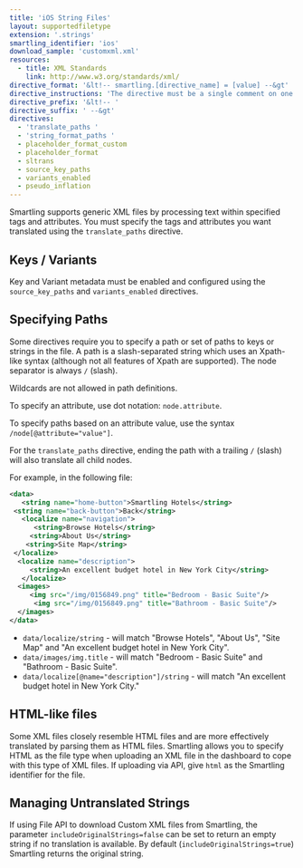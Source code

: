 ```yaml
---
title: 'iOS String Files'
layout: supportedfiletype
extension: '.strings'
smartling_identifier: 'ios'
download_sample: 'customxml.xml'
resources: 
  - title: XML Standards
    link: http://www.w3.org/standards/xml/
directive_format: '&lt!-- smartling.[directive_name] = [value] --&gt'
directive_instructions: 'The directive must be a single comment on one line, and there should not be any inline trailing symbols after the directive.  Directives apply to all strings that follow them. Directives can be changed throughout the file'
directive_prefix: '&lt!-- '
directive_suffix: ' --&gt'
directives:
  - 'translate_paths '
  - 'string_format_paths '
  - placeholder_format_custom
  - placeholder_format
  - sltrans
  - source_key_paths
  - variants_enabled
  - pseudo_inflation
---
```


Smartling supports generic XML files by processing text within specified tags and attributes. You must specify the tags and attributes you want translated using the `translate_paths` directive.

## Keys / Variants

Key and Variant metadata must be enabled and configured using the `source_key_paths` and `variants_enabled` directives.

## Specifying Paths

Some directives require you to specify a path or set of paths to keys or strings in the file. A path is a slash-separated string which uses an Xpath-like syntax (although not all features of Xpath are supported). The node separator is always `/` (slash).

Wildcards are not allowed in path definitions.

To specify an attribute, use dot notation: `node.attribute`.

To specify paths based on an attribute value, use the syntax `/node[@attribute="value"]`.

For the `translate_paths` directive, ending the path with a trailing `/` (slash) will also translate all child nodes.

For example, in the following file:

~~~xml
<data>
   <string name="home-button">Smartling Hotels</string>
 <string name="back-button">Back</string>
   <localize name="navigation">
      <string>Browse Hotels</string>
     <string>About Us</string>
    <string>Site Map</string>
 </localize>
  <localize name="description">
     <string>An excellent budget hotel in New York City</string>
   </localize>
  <images>
     <img src="/img/0156849.png" title="Bedroom - Basic Suite"/>
      <img src="/img/0156849.png" title="Bathroom - Basic Suite"/>
  </images>
</data>
~~~

*   `data/localize/string` - will match "Browse Hotels", "About Us", "Site Map" and "An excellent budget hotel in New York City".
*   `data/images/img.title` - will match "Bedroom - Basic Suite" and "Bathroom - Basic Suite".
*   `data/localize[@name="description"]/string` - will match "An excellent budget hotel in New York City."

## HTML-like files

Some XML files closely resemble HTML files and are more effectively translated by parsing them as HTML files. Smartling allows you to specify HTML as the file type when uploading an XML file in the dashboard to cope with this type of XML files. If uploading via API, give `html` as the Smartling identifier for the file.

## Managing Untranslated Strings

If using File API to download Custom XML files from Smartling, the parameter `includeOriginalStrings=false` can be set to return an empty string if no translation is available. By default (`includeOriginalStrings=true`) Smartling returns the original string.